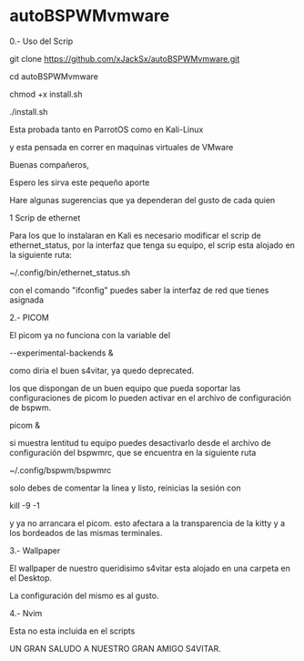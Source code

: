 # autoBSPWMvmware

0.- Uso del Scrip

git clone https://github.com/xJackSx/autoBSPWMvmware.git

cd autoBSPWMvmware

chmod +x install.sh

./install.sh

Esta probada tanto en ParrotOS como en Kali-Linux

y esta pensada en correr en maquinas virtuales de VMware

Buenas compañeros,

Espero les sirva este pequeño aporte

Hare algunas sugerencias que ya dependeran del gusto de cada quien

1 Scrip de ethernet

Para los que lo instalaran en Kali es necesario modificar el scrip de ethernet_status, por la interfaz que tenga su equipo,
el scrip esta alojado en la siguiente ruta:

~/.config/bin/ethernet_status.sh

con el comando "ifconfig" puedes saber la interfaz de red que tienes asignada

2.- PICOM

El picom ya no funciona con la variable del

--experimental-backends &

como diria el buen s4vitar, ya quedo deprecated.

los que dispongan de un buen equipo que pueda soportar las configuraciones de picom lo pueden activar en el archivo de configuración de bspwm.

picom &

si muestra lentitud tu equipo puedes desactivarlo desde el archivo de configuración del bspwmrc, que se encuentra en la siguiente ruta

~/.config/bspwm/bspwmrc

solo debes de comentar la linea y listo, reinicias la sesión con

kill -9 -1

y ya no arrancara el picom. esto afectara a la transparencia de la kitty y a los bordeados de las mismas terminales.

3.- Wallpaper

El wallpaper de nuestro queridisimo s4vitar esta alojado en una carpeta en el Desktop.

La configuración del mismo es al gusto.

4.- Nvim

Esta no esta incluida en el scripts

UN GRAN SALUDO A NUESTRO GRAN AMIGO S4VITAR.

